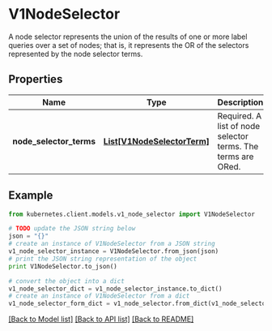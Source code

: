 # V1NodeSelector

A node selector represents the union of the results of one or more label queries over a set of nodes; that is, it represents the OR of the selectors represented by the node selector terms.

## Properties

Name | Type | Description | Notes
------------ | ------------- | ------------- | -------------
**node_selector_terms** | [**List[V1NodeSelectorTerm]**](V1NodeSelectorTerm.md) | Required. A list of node selector terms. The terms are ORed. | 

## Example

```python
from kubernetes.client.models.v1_node_selector import V1NodeSelector

# TODO update the JSON string below
json = "{}"
# create an instance of V1NodeSelector from a JSON string
v1_node_selector_instance = V1NodeSelector.from_json(json)
# print the JSON string representation of the object
print V1NodeSelector.to_json()

# convert the object into a dict
v1_node_selector_dict = v1_node_selector_instance.to_dict()
# create an instance of V1NodeSelector from a dict
v1_node_selector_form_dict = v1_node_selector.from_dict(v1_node_selector_dict)
```
[[Back to Model list]](../README.md#documentation-for-models) [[Back to API list]](../README.md#documentation-for-api-endpoints) [[Back to README]](../README.md)



